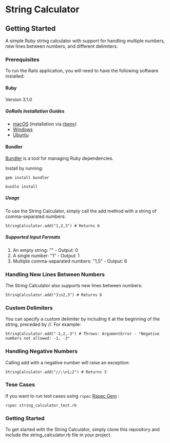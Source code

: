 # String Calculator

## Getting Started

A simple Ruby string calculator with support for handling multiple numbers, new lines between numbers, and different delimiters.

### Prerequisites

To run the Rails application, you will need to have the following software installed:

#### Ruby

Version 3.1.0

##### GoRails Installation Guides

- [macOS](https://gorails.com/setup/osx) (installation via [rbenv](https://github.com/rbenv/rbenv))
- [Windows](https://gorails.com/setup/windows)
- [Ubuntu](https://gorails.com/setup/ubuntu)

#### Bundler

[Bundler](https://bundler.io/) is a tool for managing Ruby dependencies.

Install by running:

```
gem install bundler
```
```
bundle install
```


##### Usage
To use the String Calculator, simply call the add method with a string of comma-separated numbers:

```
StringCalculator.add("1,2,3") # Returns 6
```

##### Supported Input Formats
1. An empty string: "" - Output: 0
2. A single number: "1" - Output: 1
3. Multiple comma-separated numbers: "1,5" - Output: 6

### Handling New Lines Between Numbers
The String Calculator also supports new lines between numbers:
```
StringCalculator.add("1\n2,3") # Returns 6
```

### Custom Delimiters
You can specify a custom delimiter by including it at the beginning of the string, preceded by //. For example:
```
StringCalculator.add("-1,2,-3") # Throws: ArgumentError - "Negative numbers not allowed: -1, -3"
```

### Handling Negative Numbers
Calling add with a negative number will raise an exception:
```
StringCalculator.add("//;\n1;2") # Returns 3
```

### Tese Cases
If you want to run test cases using `rspec` [Rspec Gem](/https://github.com/rspec/) :
```
rspec string_calculator_test.rb      
```

### Getting Started
To get started with the String Calculator, simply clone this repository and include the string_calculator.rb file in your project.
